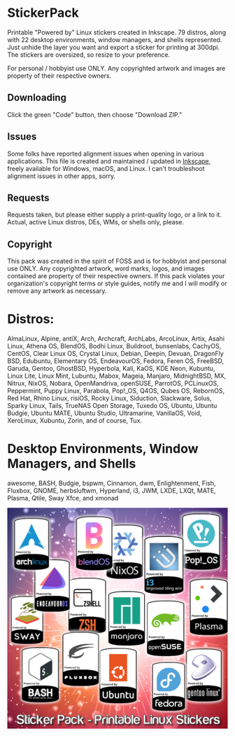 # StickerPack
Printable "Powered by" Linux stickers created in Inkscape. 79 distros, along with 22 desktop environments, window managers, and shells represented. Just unhide the layer you want and export a sticker for printing at 300dpi. The stickers are oversized, so resize to your preference.

For personal / hobbyist use ONLY. Any copyrighted artwork and images are property of their respective owners. 

## Downloading
Click the green "Code" button, then choose "Download ZIP."

## Issues
Some folks have reported alignment issues when opening in various applications. This file is created and maintained / updated in [Inkscape](https://inkscape.org/), freely available for Windows, macOS, and Linux. I can't troubleshoot alignment issues in other apps, sorry.

## Requests
Requests taken, but please either supply a print-quality logo, or a link to it. Actual, active Linux distros, DEs, WMs, or shells only, please.

## Copyright
This pack was created in the spirit of FOSS and is for hobbyist and personal use ONLY. Any copyrighted artwork, word marks, logos, and images contained are property of their respective owners. If this pack violates your organization's copyright terms or style guides, notify me and I will modify or remove any artwork as necessary.

# Distros:
AlmaLinux, Alpine, antiX, Arch, Archcraft, ArchLabs, ArcoLinux, Artix, Asahi Linux, Athena OS, BlendOS, Bodhi Linux, Buildroot, bunsenlabs, CachyOS, CentOS, Clear Linux OS, Crystal Linux, Debian, Deepin, Devuan, DragonFly BSD, Edubuntu, Elementary OS, EndeavourOS, Fedora, Feren OS, FreeBSD, Garuda, Gentoo, GhostBSD, Hyperbola, Kali, KaOS, KDE Neon, Kubuntu, Linux Lite, Linux Mint, Lubuntu, Mabox, Mageia, Manjaro, MidnightBSD, MX, Nitrux, NixOS, Nobara, OpenMandriva, openSUSE, ParrotOS, PCLinuxOS, Peppermint, Puppy Linux, Parabola, Pop!_OS, Q4OS, Qubes OS, RebornOS, Red Hat, Rhino Linux, risiOS, Rocky Linux, Siduction, Slackware, Solus, Sparky Linux, Tails, TrueNAS Open Storage, Tuxedo OS, Ubuntu, Ubuntu Budgie, Ubuntu MATE, Ubuntu Studio, Ultramarine, VanillaOS, Void, XeroLinux, Xubuntu, Zorin, and of course, Tux.

# Desktop Environments, Window Managers, and Shells
awesome, BASH, Budgie, bspwm, Cinnamon, dwm, Enlightenment, Fish, Fluxbox, GNOME, herbsluftwm, Hyperland, i3, JWM, LXDE, LXQt, MATE, Plasma, Qtile, Sway Xfce, and xmonad

![Sample Image](https://github.com/RockyC36/StickerPack/blob/main/StickerPackGraphic-1.png)
